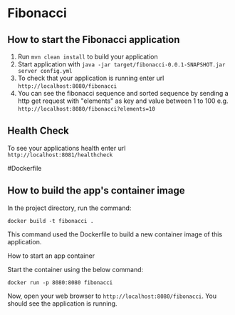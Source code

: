 # Fibonacci

How to start the Fibonacci application
---

1. Run `mvn clean install` to build your application
1. Start application with `java -jar target/fibonacci-0.0.1-SNAPSHOT.jar server config.yml`
1. To check that your application is running enter url `http://localhost:8080/fibonacci`
1. You can see the fibonacci sequence and sorted sequence by sending a http get request with "elements" as key and value between 1 to 100 e.g.
`http://localhost:8080/fibonacci?elements=10`

Health Check
---

To see your applications health enter url `http://localhost:8081/healthcheck`

#Dockerfile

How to build the app's container image
---

In the project directory, run the command:

```
docker build -t fibonacci .
```

This command used the Dockerfile to build a new container image of this application.

How to start an app container

Start the container using the below command:

```
docker run -p 8080:8080 fibonacci
```

Now, open your web browser to `http://localhost:8080/fibonacci`. You should see the application is running.